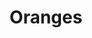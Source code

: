 ---
title: Oranges
type: App Design
description: Maecenas faucibus mollis interdum. Vestibulum id ligula porta felis euismod semper.
image_url: "/uploads/mae-mu-9z-veIxii6k-unsplash.jpg"
---